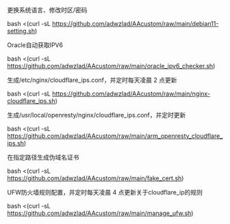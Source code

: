 更换系统语言、修改时区/密码

bash <(curl -sL https://github.com/adwzlad/AAcustom/raw/main/debian11-setting.sh)


Oracle自动获取IPV6

bash <(curl -sL https://github.com/adwzlad/AAcustom/raw/main/oracle_ipv6_checker.sh)


生成/etc/nginx/cloudflare_ips.conf，并定时每天凌晨 2 点更新

bash <(curl -sL https://github.com/adwzlad/AAcustom/raw/main/nginx-cloudflare_ips.sh)


生成/usr/local/openresty/nginx/cloudflare_ips.conf，并定时更新

bash <(curl -sL https://github.com/adwzlad/AAcustom/raw/main/arm_openresty_cloudflare_ips.sh)


在指定路径生成伪域名证书

bash <(curl -sL https://github.com/adwzlad/AAcustom/raw/main/fake_cert.sh)


UFW防火墙规则配置，并定时每天凌晨 4 点更新关于cloudflare_ip的规则

bash <(curl -sL https://github.com/adwzlad/AAcustom/raw/main/manage_ufw.sh)
